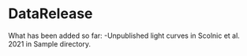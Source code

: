 # DataRelease

What has been added so far:
-Unpublished light curves in Scolnic et al. 2021 in Sample directory.
